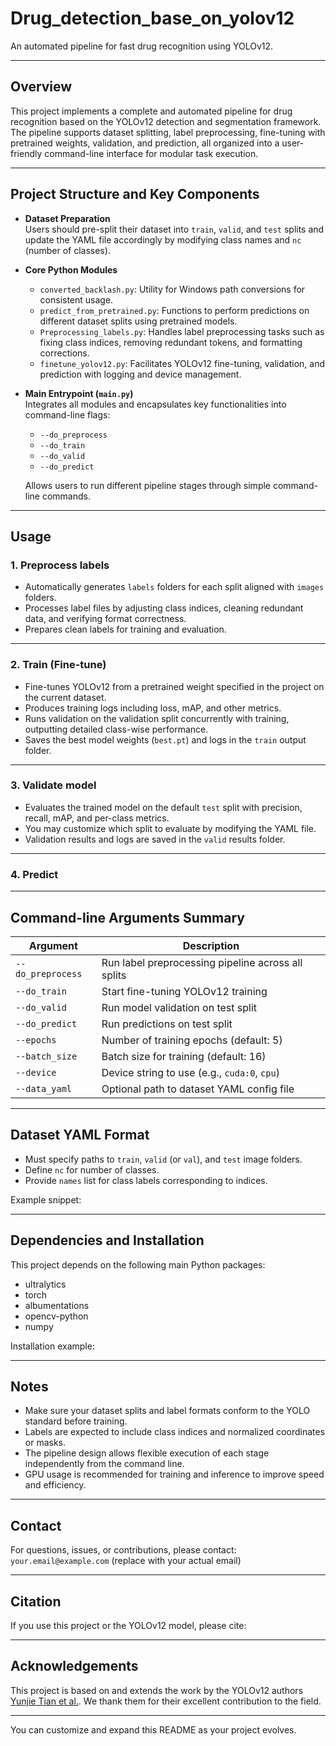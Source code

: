 # Drug_detection_base_on_yolov12

An automated pipeline for fast drug recognition using YOLOv12.

***

## Overview

This project implements a complete and automated pipeline for drug recognition based on the YOLOv12 detection and segmentation framework. The pipeline supports dataset splitting, label preprocessing, fine-tuning with pretrained weights, validation, and prediction, all organized into a user-friendly command-line interface for modular task execution.

***

## Project Structure and Key Components

- **Dataset Preparation**  
  Users should pre-split their dataset into `train`, `valid`, and `test` splits and update the YAML file accordingly by modifying class names and `nc` (number of classes).

- **Core Python Modules**  
  - `converted_backlash.py`: Utility for Windows path conversions for consistent usage.  
  - `predict_from_pretrained.py`: Functions to perform predictions on different dataset splits using pretrained models.  
  - `Preprocessing_labels.py`: Handles label preprocessing tasks such as fixing class indices, removing redundant tokens, and formatting corrections.  
  - `finetune_yolov12.py`: Facilitates YOLOv12 fine-tuning, validation, and prediction with logging and device management.

- **Main Entrypoint (`main.py`)**  
  Integrates all modules and encapsulates key functionalities into command-line flags:  
  - `--do_preprocess`  
  - `--do_train`  
  - `--do_valid`  
  - `--do_predict`  

  Allows users to run different pipeline stages through simple command-line commands.

***

## Usage

### 1. Preprocess labels

- Automatically generates `labels` folders for each split aligned with `images` folders.  
- Processes label files by adjusting class indices, cleaning redundant data, and verifying format correctness.  
- Prepares clean labels for training and evaluation.

***

### 2. Train (Fine-tune)

- Fine-tunes YOLOv12 from a pretrained weight specified in the project on the current dataset.  
- Produces training logs including loss, mAP, and other metrics.  
- Runs validation on the validation split concurrently with training, outputting detailed class-wise performance.  
- Saves the best model weights (`best.pt`) and logs in the `train` output folder.

***

### 3. Validate model

- Evaluates the trained model on the default `test` split with precision, recall, mAP, and per-class metrics.  
- You may customize which split to evaluate by modifying the YAML file.  
- Validation results and logs are saved in the `valid` results folder.

***

### 4. Predict

***

## Command-line Arguments Summary

| Argument       | Description                                                       |
|----------------|-----------------------------------------------------------------|
| `--do_preprocess` | Run label preprocessing pipeline across all splits             |
| `--do_train`       | Start fine-tuning YOLOv12 training                              |
| `--do_valid`       | Run model validation on test split                              |
| `--do_predict`     | Run predictions on test split                                   |
| `--epochs`         | Number of training epochs (default: 5)                         |
| `--batch_size`     | Batch size for training (default: 16)                          |
| `--device`         | Device string to use (e.g., `cuda:0`, `cpu`)                   |
| `--data_yaml`      | Optional path to dataset YAML config file                       |

***

## Dataset YAML Format

- Must specify paths to `train`, `valid` (or `val`), and `test` image folders.  
- Define `nc` for number of classes.  
- Provide `names` list for class labels corresponding to indices.

Example snippet:


***

## Dependencies and Installation

This project depends on the following main Python packages:

- ultralytics  
- torch  
- albumentations  
- opencv-python  
- numpy  

Installation example:


***

## Notes

- Make sure your dataset splits and label formats conform to the YOLO standard before training.  
- Labels are expected to include class indices and normalized coordinates or masks.  
- The pipeline design allows flexible execution of each stage independently from the command line.  
- GPU usage is recommended for training and inference to improve speed and efficiency.

***

## Contact

For questions, issues, or contributions, please contact:  
`your.email@example.com` (replace with your actual email)

***

## Citation

If you use this project or the YOLOv12 model, please cite:

***

## Acknowledgements

This project is based on and extends the work by the YOLOv12 authors [Yunjie Tian et al.](https://github.com/sunsmarterjie/yolov12). We thank them for their excellent contribution to the field.

---

You can customize and expand this README as your project evolves.

